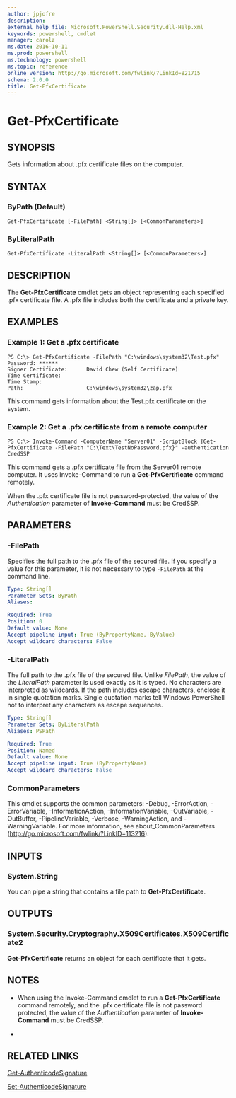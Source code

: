 ```yaml
---
author: jpjofre
description: 
external help file: Microsoft.PowerShell.Security.dll-Help.xml
keywords: powershell, cmdlet
manager: carolz
ms.date: 2016-10-11
ms.prod: powershell
ms.technology: powershell
ms.topic: reference
online version: http://go.microsoft.com/fwlink/?LinkId=821715
schema: 2.0.0
title: Get-PfxCertificate
---
```


# Get-PfxCertificate

## SYNOPSIS
Gets information about .pfx certificate files on the computer.

## SYNTAX

### ByPath (Default)
```
Get-PfxCertificate [-FilePath] <String[]> [<CommonParameters>]
```

### ByLiteralPath
```
Get-PfxCertificate -LiteralPath <String[]> [<CommonParameters>]
```

## DESCRIPTION
The **Get-PfxCertificate** cmdlet gets an object representing each specified .pfx certificate file.
A .pfx file includes both the certificate and a private key.

## EXAMPLES

### Example 1: Get a .pfx certificate
```
PS C:\> Get-PfxCertificate -FilePath "C:\windows\system32\Test.pfx"
Password: ******
Signer Certificate:      David Chew (Self Certificate) 
Time Certificate: 
Time Stamp: 
Path:                    C:\windows\system32\zap.pfx
```

This command gets information about the Test.pfx certificate on the system.

### Example 2: Get a .pfx certificate from a remote computer
```
PS C:\> Invoke-Command -ComputerName "Server01" -ScriptBlock {Get-PfxCertificate -FilePath "C:\Text\TestNoPassword.pfx}" -authentication CredSSP
```

This command gets a .pfx certificate file from the Server01 remote computer.
It uses Invoke-Command to run a **Get-PfxCertificate** command remotely.

When the .pfx certificate file is not password-protected, the value of the *Authentication* parameter of **Invoke-Command** must be CredSSP.

## PARAMETERS

### -FilePath
Specifies the full path to the .pfx file of the secured file.
If you specify a value for this parameter, it is not necessary to type `-FilePath` at the command line.

```yaml
Type: String[]
Parameter Sets: ByPath
Aliases: 

Required: True
Position: 0
Default value: None
Accept pipeline input: True (ByPropertyName, ByValue)
Accept wildcard characters: False
```

### -LiteralPath
The full path to the .pfx file of the secured file.
Unlike *FilePath*, the value of the *LiteralPath* parameter is used exactly as it is typed.
No characters are interpreted as wildcards.
If the path includes escape characters, enclose it in single quotation marks.
Single quotation marks tell Windows PowerShell not to interpret any characters as escape sequences.

```yaml
Type: String[]
Parameter Sets: ByLiteralPath
Aliases: PSPath

Required: True
Position: Named
Default value: None
Accept pipeline input: True (ByPropertyName)
Accept wildcard characters: False
```

### CommonParameters
This cmdlet supports the common parameters: -Debug, -ErrorAction, -ErrorVariable, -InformationAction, -InformationVariable, -OutVariable, -OutBuffer, -PipelineVariable, -Verbose, -WarningAction, and -WarningVariable. For more information, see about_CommonParameters (http://go.microsoft.com/fwlink/?LinkID=113216).

## INPUTS

### System.String
You can pipe a string that contains a file path to **Get-PfxCertificate**.

## OUTPUTS

### System.Security.Cryptography.X509Certificates.X509Certificate2
**Get-PfxCertificate** returns an object for each certificate that it gets.

## NOTES
* When using the Invoke-Command cmdlet to run a **Get-PfxCertificate** command remotely, and the .pfx certificate file is not password protected, the value of the *Authentication* parameter of **Invoke-Command** must be CredSSP.

*

## RELATED LINKS

[Get-AuthenticodeSignature](Get-AuthenticodeSignature.md)

[Set-AuthenticodeSignature](Set-AuthenticodeSignature.md)

